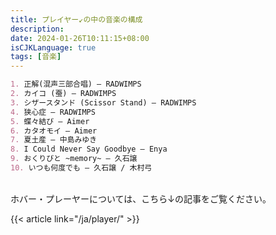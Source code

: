 ```yaml
---
title: プレイヤー↙の中の音楽の構成
description: 
date: 2024-01-26T10:11:15+08:00
isCJKLanguage: true
tags: [音楽]
---
```

```md
1. 正解(混声三部合唱) – RADWIMPS
2. カイコ (蚕) – RADWIMPS
3. シザースタンド (Scissor Stand) – RADWIMPS
4. 狭心症 – RADWIMPS
5. 蝶々結び – Aimer
6. カタオモイ – Aimer
7. 夏土産 – 中島みゆき
8. I Could Never Say Goodbye – Enya
9. おくりびと ~memory~ – 久石譲
10. いつも何度でも – 久石譲 / 木村弓
```
<br/>
ホバー・プレーヤーについては、こちら↓の記事をご覧ください。  

{{< article link="/ja/player/" >}}